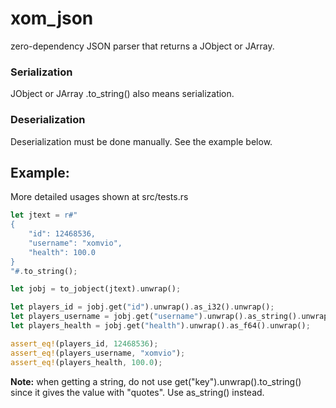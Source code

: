 # xom_json
zero-dependency JSON parser that returns a JObject or JArray.

### Serialization
JObject or JArray .to_string() also means serialization.

### Deserialization
Deserialization must be done manually. See the example below.

## Example:
More detailed usages shown at src/tests.rs

```Rust
let jtext = r#"
{
    "id": 12468536,
    "username": "xomvio",
    "health": 100.0
}
"#.to_string();

let jobj = to_jobject(jtext).unwrap();

let players_id = jobj.get("id").unwrap().as_i32().unwrap();
let players_username = jobj.get("username").unwrap().as_string().unwrap();
let players_health = jobj.get("health").unwrap().as_f64().unwrap();

assert_eq!(players_id, 12468536);
assert_eq!(players_username, "xomvio");
assert_eq!(players_health, 100.0);
```

**Note:** when getting a string, do not use get("key").unwrap().to_string() since it gives the value with "quotes". Use as_string() instead.
